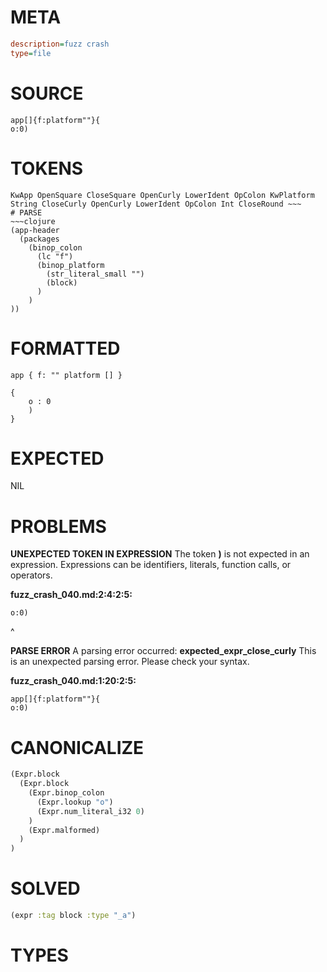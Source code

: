 # META
~~~ini
description=fuzz crash
type=file
~~~
# SOURCE
~~~roc
app[]{f:platform""}{
o:0)
~~~
# TOKENS
~~~text
KwApp OpenSquare CloseSquare OpenCurly LowerIdent OpColon KwPlatform String CloseCurly OpenCurly LowerIdent OpColon Int CloseRound ~~~
# PARSE
~~~clojure
(app-header
  (packages
    (binop_colon
      (lc "f")
      (binop_platform
        (str_literal_small "")
        (block)
      )
    )
))
~~~
# FORMATTED
~~~roc
app { f: "" platform [] }

{
	o : 0
	)
}
~~~
# EXPECTED
NIL
# PROBLEMS
**UNEXPECTED TOKEN IN EXPRESSION**
The token **)** is not expected in an expression.
Expressions can be identifiers, literals, function calls, or operators.

**fuzz_crash_040.md:2:4:2:5:**
```roc
o:0)
```
   ^


**PARSE ERROR**
A parsing error occurred: **expected_expr_close_curly**
This is an unexpected parsing error. Please check your syntax.

**fuzz_crash_040.md:1:20:2:5:**
```roc
app[]{f:platform""}{
o:0)
```


# CANONICALIZE
~~~clojure
(Expr.block
  (Expr.block
    (Expr.binop_colon
      (Expr.lookup "o")
      (Expr.num_literal_i32 0)
    )
    (Expr.malformed)
  )
)
~~~
# SOLVED
~~~clojure
(expr :tag block :type "_a")
~~~
# TYPES
~~~roc
~~~
